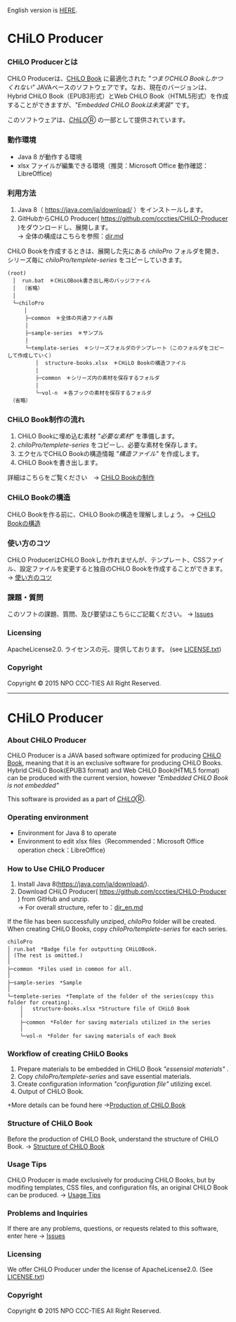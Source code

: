 English version is [HERE](#english).

# CHiLO Producer

### CHiLO Producerとは

CHiLO Producerは、[CHiLO Book](https://github.com/cccties/CHiLO-Producer/wiki) に最適化された _"つまりCHiLO Bookしかつくれない"_ JAVAベースのソフトウェアです。なお、現在のバージョンは、Hybrid CHiLO Book（EPUB3形式）とWeb CHiLO Book（HTML5形式）を作成することができますが、_"Embedded CHiLO Bookは未実装"_ です。

このソフトウェアは、[_CHiLO_](http://www.cccties.org/activities/chilo/)Ⓡ の一部として提供されています。

### 動作環境

* Java 8 が動作する環境  
* xlsx ファイルが編集できる環境（推奨：Microsoft Office 動作確認：LibreOffice)

### 利用方法

1. Java 8（ https://java.com/ja/download/ ）をインストールします。
1. GitHubからCHiLO Producer( https://github.com/cccties/CHiLO-Producer )をダウンロードし、展開します。<br>
-> 全体の構成はこちらを参照：[dir.md](dir.md)

CHiLO Bookを作成するときは、展開した先にある _chiloPro_ フォルダを開き、シリーズ毎に _chiloPro/templete-series_  をコピーしていきます。
```
(root)
　│  run.bat　＊CHiLOBook書き出し用のバッジファイル
　│  （省略）
　│
　└─chiloPro
  　　│
　    ├─common　＊全体の共通ファイル群
　    │
　    ├─sample-series　＊サンプル
　    │
　    └─template-series　＊シリーズフォルダのテンプレート（このフォルダをコピーして作成していく）
　    　　│  structure-books.xlsx　＊CHiLO Bookの構造ファイル
　    　　│
　    　　├─common　＊シリーズ内の素材を保存するフォルダ
　    　　│
　    　　└─vol-n　＊各ブックの素材を保存するフォルダ
　（省略）
```

### CHiLO Book制作の流れ

1. CHiLO Bookに埋め込む素材 _"必要な素材"_ を準備します。
1.  _chiloPro/templete-series_ をコピーし、必要な素材を保存します。
1. エクセルでCHiLO Bookの構造情報 _"構造ファイル"_ を作成します。
1. CHiLO Bookを書き出します。

詳細はこちらをご覧ください　-> [CHiLO Bookの制作](https://github.com/cccties/CHiLO-Producer/wiki/01.CHiLO-Book%E3%81%AE%E5%88%B6%E4%BD%9C)

### CHiLO Bookの構造

CHiLO Bookを作る前に、CHiLO Bookの構造を理解しましょう。
-> [CHiLO Bookの構造](https://github.com/cccties/CHiLO-Producer/wiki/00.CHiLO-Book%E3%81%AE%E6%A7%8B%E9%80%A0)

### 使い方のコツ

CHiLO ProducerはCHiLO Bookしか作れませんが、テンプレート、CSSファイル、設定ファイルを変更すると独自のCHiLO Bookを作成することができます。
-> [使い方のコツ](https://github.com/cccties/CHiLO-Producer/wiki/03.%E4%BD%BF%E3%81%84%E6%96%B9%E3%81%AE%E3%82%B3%E3%83%84)

### 課題・質問

このソフトの課題、質問、及び要望はこちらにご記載ください。
-> [Issues](https://github.com/cccties/CHiLO-Producer/issues)

### Licensing

ApacheLicense2.0. ライセンスの元、提供しております。 (see [LICENSE.txt](LICENSE.txt)) 

### Copyright

Copyright © 2015 NPO CCC-TIES All Right Reserved.

***

# <a name="english"> CHiLO Producer

### About CHiLO Producer

CHiLO Producer is a JAVA based software optimized for producing [CHiLO Book](https://github.com/cccties/CHiLO-Producer/wiki), meaning that it is an exclusive software for producing CHiLO Books. Hybrid CHiLO Book(EPUB3 format) and Web CHiLO Book(HTML5 format) can be produced  with the current version, however _"Embedded CHiLO Book is not embedded"_ 

This software is provided as a part of [_CHiLO_](http://www.cccties.org/en/activities/chilo/)Ⓡ.

### Operating environment

* Environment for Java 8 to operate
* Environment to edit xlsx files（Recommended：Microsoft Office operation check：LibreOffice)

### How to Use CHiLO Producer

1. Install Java 8(https://java.com/ja/download/). 
1. Download CHiLO Producer( https://github.com/cccties/CHiLO-Producer ) from GitHub and unzip.   
-> For overall structure, refer to：[dir_en.md](dir_en.md)

If the file has been successfully unziped, _chiloPro_ folder will be created. When creating CHiLO Books, copy _chiloPro/templete-series_ for each series.
```
chiloPro    
│ run.bat　*Badge file for outputting CHiLOBook.
│ (The rest is omitted.)
│ 
├─common　*Files used in common for all.
│
├─sample-series　*Sample
│    
└─templete-series　*Template of the folder of the series(copy this folder for creating).
    │   structure-books.xlsx *Structure file of CHiLO Book
    │
    ├─common　*Folder for saving materials utilized in the series
    │
    └─vol-n　*Folder for saving materials of each Book
```

### Workflow of creating CHiLO Books

1. Prepare materials to be embedded in CHiLO Book _"essensial materials"_ .
1. Copy _chiloPro/templete-series_ and save essential materials.
1. Create configuration information _"configuration file"_ utilizing excel.
1. Output of CHiLO Book.

+More details can be found here ->[Production of CHiLO Book](https://github.com/cccties/chilo-producer/wiki/e01.Production-of-CHiLO-Book)

### Structure of CHiLO Book

Before the production of CHiLO Book, understand the structure of CHiLO Book.
-> [Structure of CHiLO Book](https://github.com/cccties/chilo-producer/wiki/e00.Structure-of-CHiLO-Book)

### Usage Tips

CHiLO Producer is made exclusively for producing CHiLO Books, but by modifing templates, CSS files, and configuration fils, an original CHiLO Book can be produced.
-> [Usage Tips](https://github.com/cccties/chilo-producer/wiki/e03.Usage-Tips)

### Problems and Inquiries

If there are any problems, questions, or requests related to this software, enter here -> [Issues](https://github.com/cccties/CHiLO-Producer/issues)

### Licensing

We offer CHiLO Producer under the license of ApacheLicense2.0. (See [LICENSE.txt](LICENSE.txt)) 

### Copyright

Copyright © 2015 NPO CCC-TIES All Right Reserved.

